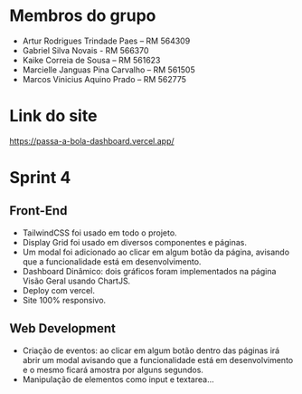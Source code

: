 # Membros do grupo

- Artur Rodrigues Trindade Paes – RM 564309
- Gabriel Silva Novais - RM 566370
- Kaike Correia de Sousa – RM 561623
- Marcielle Janguas Pina Carvalho – RM 561505
- Marcos Vinicius Aquino Prado – RM 562775

# Link do site
https://passa-a-bola-dashboard.vercel.app/

# Sprint 4

## Front-End
- TailwindCSS foi usado em todo o projeto.
- Display Grid foi usado em diversos componentes e páginas.
- Um modal foi adicionado ao clicar em algum botão da página, avisando que a funcionalidade está em desenvolvimento.
- Dashboard Dinâmico: dois gráficos foram implementados na página Visão Geral usando ChartJS.
- Deploy com vercel.
- Site 100% responsivo.

## Web Development
- Criação de eventos: ao clicar em algum botão dentro das páginas irá abrir um modal avisando que a funcionalidade está em desenvolvimento e o mesmo ficará amostra por alguns segundos.
- Manipulação de elementos como input e textarea...
